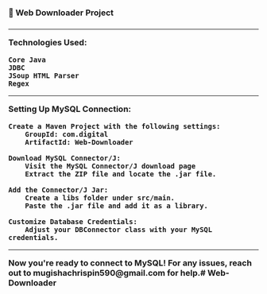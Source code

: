 <h3>🚀 Web Downloader Project<h3>
<hr>
Technologies Used:

    Core Java
    JDBC
    JSoup HTML Parser
    Regex
<hr>
Setting Up MySQL Connection:

    Create a Maven Project with the following settings:
        GroupId: com.digital
        ArtifactId: Web-Downloader

    Download MySQL Connector/J:
        Visit the MySQL Connector/J download page
        Extract the ZIP file and locate the .jar file.

    Add the Connector/J Jar:
        Create a libs folder under src/main.
        Paste the .jar file and add it as a library.

    Customize Database Credentials:
        Adjust your DBConnector class with your MySQL credentials.
<hr>
Now you're ready to connect to MySQL! For any issues, reach out to mugishachrispin590@gmail.com for help.#   W e b - D o w n l o a d e r 
 
 